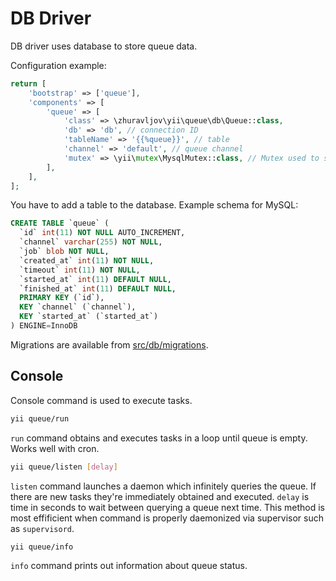 DB Driver
=========

DB driver uses database to store queue data.

Configuration example:

```php
return [
    'bootstrap' => ['queue'],
    'components' => [
        'queue' => [
            'class' => \zhuravljov\yii\queue\db\Queue::class,
            'db' => 'db', // connection ID
            'tableName' => '{{%queue}}', // table
            'channel' => 'default', // queue channel
            'mutex' => \yii\mutex\MysqlMutex::class, // Mutex used to sync queries
        ],
    ],
];
```

You have to add a table to the database. Example schema for MySQL:

```SQL
CREATE TABLE `queue` (
  `id` int(11) NOT NULL AUTO_INCREMENT,
  `channel` varchar(255) NOT NULL,
  `job` blob NOT NULL,
  `created_at` int(11) NOT NULL,
  `timeout` int(11) NOT NULL,
  `started_at` int(11) DEFAULT NULL,
  `finished_at` int(11) DEFAULT NULL,
  PRIMARY KEY (`id`),
  KEY `channel` (`channel`),
  KEY `started_at` (`started_at`)
) ENGINE=InnoDB
```

Migrations are available from [src/db/migrations](../../src/db/migrations).

Console
-------

Console command is used to execute tasks.

```bash
yii queue/run
```

`run` command obtains and executes tasks in a loop until queue is empty. Works well with cron.

```bash
yii queue/listen [delay]
```

`listen` command launches a daemon which infinitely queries the queue. If there are new tasks they're immediately
obtained and executed. `delay` is time in seconds to wait between querying a queue next time.
This method is most effificient when command is properly daemonized via supervisor such as
`supervisord`.

```bash
yii queue/info
```

`info` command prints out information about queue status.
